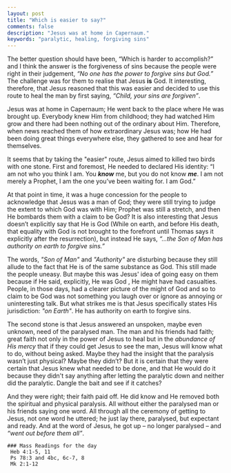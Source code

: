 ```yaml
---
layout: post
title: "Which is easier to say?"
comments: false
description: "Jesus was at home in Capernaum."
keywords: "paralytic, healing, forgiving sins"
---
```


The better question should have been, “Which is harder to accomplish?” and I think the answer is the forgiveness of sins because the people were right in their judgement, _“No one has the power to forgive sins but God.”_ The challenge was for them to realise that Jesus **is** God. It interesting, therefore, that Jesus reasoned that this was easier and decided to use this route to heal the man by first saying, _“Child, your sins are forgiven”_. 

Jesus was at home in Capernaum; He went back to the place where He was brought up. Everybody knew Him from childhood; they had watched Him grow and there had been nothing out of the ordinary about Him. Therefore, when news reached them of how extraordinary Jesus was; how He had been doing great things everywhere else, they gathered to see and hear for themselves. 

It seems that by taking the "easier" route, Jesus aimed to killed two birds with one stone. First and foremost, He needed to declared His identity: “I am not who you think I am. You _**know**_ me, but you do not know _**me**_. I am not merely a Prophet, I am the one you’ve been waiting for. I am God.”

At that point in time, it was a huge concession for the people to acknowledge that Jesus was a man of God; they were still trying to judge the extent to which God was with Him; Prophet was still a stretch, and then He bombards them with a claim to be God? It is also interesting that Jesus doesn’t explicitly say that He is God (While on earth, and before His death, that equality with God is not brought to the forefront until Thomas says it explicitly after the resurrection), but instead He says, _“…the Son of Man has authority on earth to forgive sins.”_

The words, _"Son of Man"_ and _"Authority"_ are disturbing because they still allude to the fact that He is of the same substance as God. This still made the people uneasy. But maybe this was Jesus' idea of going easy on them because if He said, explicitly, He was God , He might have had casualties. People, in those days, had a clearer picture of the might of God and so to claim to be God was not something you laugh over or ignore as annoying or uninteresting talk. But what strikes me is that Jesus specifically states His jurisdiction: _"on Earth"_. He has authority on earth to forgive sins. 

The second stone is that Jesus answered an unspoken, maybe even unknown, need of the paralysed man. The man and his friends had faith; great faith not only in the power of Jesus to heal but in the _abundance of His mercy_ that if they could get Jesus to see the man, Jesus will know what to do, without being asked. Maybe they had the insight that the paralysis wasn’t just physical? Maybe they didn’t? But it is certain that they were certain that Jesus knew what needed to be done, and that He would do it because they didn't say anything after letting the paralytic down and neither did the paralytic. Dangle the bait and see if it catches?

And they were right; their faith paid off. He did know and He removed both the spiritual and physical paralysis. All without either the paralysed man or his friends saying one word. All through all the ceremony of getting to Jesus, not one word he uttered; he just lay there, paralysed, but expectant and ready. And at the word of Jesus, he got up – no longer paralysed – and _“went out before them all”_.

```
### Mass Readings for the day
 Heb 4:1-5, 11
 Ps 78:3 and 4bc, 6c-7, 8
 Mk 2:1-12
```
